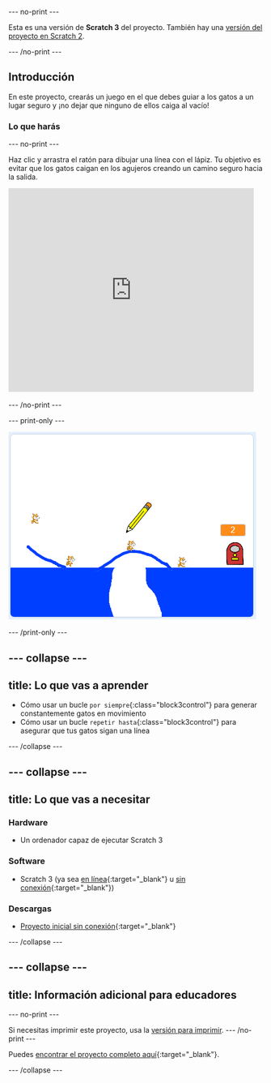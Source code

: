 --- no-print ---

Esta es una versión de **Scratch 3** del proyecto. También hay una [versión del proyecto en Scratch 2](https://projects.raspberrypi.org/es-ES/projects/cats-scratch2).

--- /no-print ---

## Introducción

En este proyecto, crearás un juego en el que debes guiar a los gatos a un lugar seguro y ¡no dejar que ninguno de ellos caiga al vacío!

### Lo que harás

--- no-print ---

Haz clic y arrastra el ratón para dibujar una línea con el lápiz. Tu objetivo es evitar que los gatos caigan en los agujeros creando un camino seguro hacia la salida.

<div class="scratch-preview">
  <iframe allowtransparency="true" width="485" height="402" src="https://scratch.mit.edu/projects/embed/382692292/?autostart=false" frameborder="0" scrolling="no"></iframe>
</div>

--- /no-print ---

--- print-only ---

![Gatos terminados](images/cats-finished.png)

--- /print-only ---

--- collapse ---
---
title: Lo que vas a aprender
---

+ Cómo usar un bucle `por siempre`{:class="block3control"} para generar constantemente gatos en movimiento
+ Cómo usar un bucle `repetir hasta`{:class="block3control"} para asegurar que tus gatos sigan una línea

--- /collapse ---

--- collapse ---
---
title: Lo que vas a necesitar
---

### Hardware

+ Un ordenador capaz de ejecutar Scratch 3

### Software

+ Scratch 3 (ya sea [en línea](https://rpf.io/scratchon){:target="_blank"} u [sin conexión](https://rpf.io/scratchoff){:target="_blank"})

### Descargas

+ [Proyecto inicial sin conexión](https://rpf.io/p/es-ES/cats-go){:target="_blank"}

--- /collapse ---

--- collapse ---
---
title: Información adicional para educadores
---
--- no-print ---

Si necesitas imprimir este proyecto, usa la [versión para imprimir](https://projects.raspberrypi.org/es-ES/projects/cats/print). 
--- /no-print ---

Puedes [encontrar el proyecto completo aquí](https://rpf.io/p/es-ES/cats-get){:target="_blank"}.

--- /collapse ---